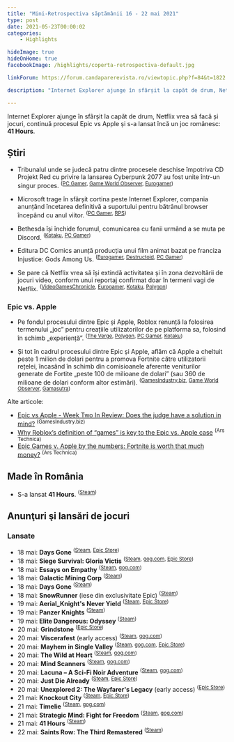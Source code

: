 ```yaml
---
title: "Mini-Retrospectiva săptămânii 16 - 22 mai 2021"
type: post
date: 2021-05-23T00:00:02
categories:
    - Highlights

hideImage: true
hideOnHome: true
facebookImage: /highlights/coperta-retrospectiva-default.jpg

linkForum: https://forum.candaparerevista.ro/viewtopic.php?f=84&t=1822

description: "Internet Explorer ajunge în sfârșit la capăt de drum, Netflix vrea să facă și jocuri, continuă procesul Epic vs Apple și s-a lansat încă un joc românesc: 41 Hours."

---
```


Internet Explorer ajunge în sfârșit la capăt de drum, Netflix vrea să facă și jocuri, continuă procesul Epic vs Apple și s-a lansat încă un joc românesc: **41 Hours**.

## Știri

* Tribunalul unde se judecă patru dintre procesele deschise împotriva CD Projekt Red cu privire la lansarea Cyberpunk 2077 au fost unite într-un singur proces. <sup>([PC Gamer](https://www.pcgamer.com/four-cyberpunk-2077-lawsuits-against-cdpr-have-been-combined-into-one-mega-lawsuit/), [Game World Observer](https://gameworldobserver.com/2021/05/19/one-lawsuite-to-rule-on-all-of-them-lawsuits-against-cdpr-united-into-one), [Eurogamer](https://www.eurogamer.net/articles/2021-05-19-cyberpunk-2077-lawsuits))</sup>

* Microsoft trage în sfârșit cortina peste Internet Explorer, compania anunțând încetarea definitivă a suportului pentru bătrânul browser începând cu anul viitor. <sup>([PC Gamer](https://www.pcgamer.com/microsoft-is-finally-killing-internet-explorer-for-good-in-2022/), [RPS](https://www.rockpapershotgun.com/microsoft-are-retiring-internet-explorer-on-windows-10))</sup>

* Bethesda își închide forumul, comunicarea cu fanii urmând a se muta pe Discord. <sup>([Kotaku](https://kotaku.com/bethesda-is-moving-its-forums-to-discord-and-that-suck-1846931178), [PC Gamer](https://www.pcgamer.com/bethesdas-official-forums-will-be-closed-for-good-next-week/))</sup>

* Editura DC Comics anunță producția unui film animat bazat pe franciza Injustice: Gods Among Us. <sup>([Eurogamer](https://www.eurogamer.net/articles/2021-05-20-dc-announces-injustice-animated-movie), [Destructoid](https://www.destructoid.com/stories/injustice-animated-movie-in-the-works-at-warner-bros--629740.phtml), [PC Gamer](https://www.pcgamer.com/dc-has-revealed-animated-injustice-movie-by-hiding-it-in-the-bonus-features-of-another-movie/))</sup>

* Se pare că Netflix vrea să își extindă activitatea și în zona dezvoltării de jocuri video, conform unui reportaj confirmat doar în termeni vagi de Netflix. <sup>([VideoGamesChronicle](https://www.videogameschronicle.com/news/netflix-is-reportedly-planning-to-expand-into-video-games/), [Eurogamer](https://www.eurogamer.net/articles/2021-05-22-netflix-reportedly-wants-to-get-into-video-games-in-a-big-way), [Kotaku](https://kotaku.com/report-netflix-looking-to-hire-video-game-executive-1846941429), [Polygon](https://www.polygon.com/22447410/netflix-executive-games-expansion-the-information-report))</sup>


### Epic vs. Apple
* Pe fondul procesului dintre Epic și Apple, Roblox renunță la folosirea termenului „joc” pentru creațiile utilizatorilor de pe platforma sa, folosind în schimb „experiență”. <sup>([The Verge](https://www.theverge.com/2021/5/14/22436014/apple-roblox-epic-fortnite-trial-what-is-game-name-change), [Polygon](https://www.polygon.com/22440737/roblox-metaverse-game-experiences-apple-epic-trial), [PC Gamer](https://www.pcgamer.com/roblox-has-eradicated-any-mention-of-being-a-game/), [Kotaku](https://kotaku.com/roblox-is-now-hilariously-pretending-it-is-not-a-game-1846907425))</sup>

* Și tot în cadrul procesului dintre Epic și Apple, aflăm că Apple a cheltuit peste 1 milion de dolari pentru a promova Fortnite către utilizatorii rețelei, încasând în schimb din comisioanele aferente veniturilor generate de Fortite „peste 100 de milioane de dolari” (sau 360 de milioane de dolari conform altor estimări). <sup>([GamesIndustry.biz](https://www.gamesindustry.biz/articles/2021-05-20-apple-spent-usd1m-on-fortnite-marketing-earned-over-usd100m-in-commission), [Game World Observer](https://gameworldobserver.com/2021/05/20/apple-earned-over-100-million-from-fortnite-spending-1-million-on-marketing), [Gamasutra](https://www.gamasutra.com/view/news/381794/Apple_saw_over_100_million_in_revenue_from_Fortnites_stint_on_the_App_Store.php))</sup>


Alte articole:

* [Epic vs Apple - Week Two In Review: Does the judge have a solution in mind?](https://www.gamesindustry.biz/articles/2021-05-18-epic-vs-apple-week-two-in-review-does-the-judge-have-a-solution-in-mind) <sup>(GamesIndustry.biz)</sup>
* [Why Roblox’s definition of “games” is key to the Epic vs. Apple case](https://arstechnica.com/gaming/2021/05/why-robloxs-definition-of-games-is-key-to-the-epic-vs-apple-case/) <sup>(Ars Technica)</sup>
* [Epic Games v. Apple by the numbers: Fortnite is worth that much money?](https://arstechnica.com/gaming/2021/05/by-the-numbers-what-weve-learned-from-the-epic-games-v-apple-trial/) <sup>(Ars Technica)</sup>

## Made în România

* S-a lansat **41 Hours**. <sup>([Steam](https://store.steampowered.com/app/1358020/41_Hours/))</sup>


## Anunţuri şi lansări de jocuri
### Lansate
* 18 mai: **Days Gone** <sup>([Steam](https://store.steampowered.com/app/1259420/Days_Gone/), [Epic Store](https://www.epicgames.com/store/en-US/p/days-gone))</sup>
* 18 mai: **Siege Survival: Gloria Victis** <sup>([Steam](https://store.steampowered.com/app/1167140/Siege_Survival_Gloria_Victis/), [gog.com](https://www.gog.com/game/siege_survival_gloria_victis), [Epic Store](https://www.epicgames.com/store/en-US/p/siege-survival-gloria-victis))</sup>
* 18 mai: **Essays on Empathy** <sup>([Steam](https://store.steampowered.com/app/1586880/Essays_on_Empathy/), [gog.com](https://www.gog.com/game/essays_on_empathy))</sup>
* 18 mai: **Galactic Mining Corp** <sup>([Steam](https://store.steampowered.com/app/1218500/Galactic_Mining_Corp/))</sup>
* 18 mai: **Days Gone** <sup>([Steam](https://store.steampowered.com/app/1259420/Days_Gone/))</sup>
* 18 mai: **SnowRunner** (iese din exclusivitate Epic) <sup>([Steam](https://store.steampowered.com/app/1465360/SnowRunner/))</sup>
* 19 mai: **Aerial_Knight's Never Yield** <sup>([Steam](https://store.steampowered.com/app/1323540/Aerial_Knights_Never_Yield/), [Epic Store](https://www.epicgames.com/store/en-US/p/aerial-knights-never-yield))</sup>
* 19 mai: **Panzer Knights** <sup>([Steam](https://store.steampowered.com/app/1416230/Panzer_Knights/))</sup>
* 19 mai: **Elite Dangerous: Odyssey** <sup>([Steam](https://store.steampowered.com/app/1336350/Elite_Dangerous_Odyssey/))</sup>
* 20 mai: **Grindstone** <sup>([Epic Store](https://www.epicgames.com/store/en-US/p/grindstone))</sup>
* 20 mai: **Viscerafest** (early access) <sup>([Steam](https://store.steampowered.com/app/1406780/Viscerafest/), [gog.com](https://www.gog.com/game/viscerafest))</sup>
* 20 mai: **Mayhem in Single Valley** <sup>([Steam](https://store.steampowered.com/app/622680/Mayhem_in_Single_Valley/), [gog.com](https://www.gog.com/game/mayhem_in_single_valley), [Epic Store](https://www.epicgames.com/store/en-US/p/mayhem-in-single-valley))</sup>
* 20 mai: **The Wild at Heart** <sup>([Steam](https://store.steampowered.com/app/1093290/The_Wild_at_Heart/), [gog.com](https://www.gog.com/game/the_wild_at_heart))</sup>
* 20 mai: **Mind Scanners** <sup>([Steam](https://store.steampowered.com/app/1389550/Mind_Scanners/), [gog.com](https://www.gog.com/game/mind_scanners))</sup>
* 20 mai: **Lacuna – A Sci-Fi Noir Adventure** <sup>([Steam](https://store.steampowered.com/app/1364100/Lacuna__A_SciFi_Noir_Adventure/), [gog.com](https://www.gog.com/game/lacuna_a_scifi_noir_adventure))</sup>
* 20 mai: **Just Die Already** <sup>([Steam](https://store.steampowered.com/app/979070/Just_Die_Already/), [Epic Store](https://www.epicgames.com/store/en-US/p/just-die-already))</sup>
* 20 mai: **Unexplored 2: The Wayfarer's Legacy** (early access) <sup>([Epic Store](https://www.epicgames.com/store/en-US/p/unexplored-2))</sup>
* 21 mai: **Knockout City** <sup>([Steam](https://store.steampowered.com/app/1301210/Knockout_City/), [Epic Store](https://www.epicgames.com/store/en-US/p/knockout-city))</sup>
* 21 mai: **Timelie** <sup>([Steam](https://store.steampowered.com/app/1150950/Timelie/), [gog.com](https://www.gog.com/game/timelie))</sup>
* 21 mai: **Strategic Mind: Fight for Freedom** <sup>([Steam](https://store.steampowered.com/app/1381850/Strategic_Mind_Fight_for_Freedom/), [gog.com](https://www.gog.com/game/strategic_mind_fight_for_freedom))</sup>
* 21 mai: **41 Hours** <sup>([Steam](https://store.steampowered.com/app/1358020/41_Hours/))</sup>
* 22 mai: **Saints Row: The Third Remastered** <sup>([Steam](https://store.steampowered.com/app/978300/Saints_Row_The_Third_Remastered/))</sup>
